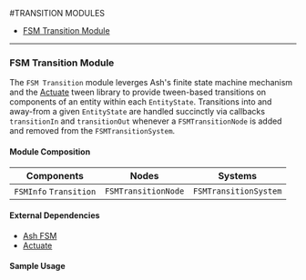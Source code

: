 #TRANSITION MODULES

* [FSM Transition Module]()

---
### **FSM Transition Module**

The `FSM Transition` module leverges Ash's finite state machine mechanism and the [Actuate](https://github.com/openfl/actuate#actuate) tween library to provide tween-based transitions on components of an entity within each `EntityState`. Transitions into and away-from a given `EntityState` are handled succinctly via callbacks `transitionIn` and `transitionOut` whenever a `FSMTransitionNode` is added and removed from the `FSMTransitionSystem`.

#### Module Composition

| Components  | Nodes  | Systems |
| :------------: |:---------------:| :-----:|
| `FSMInfo` `Transition`     | `FSMTransitionNode` | `FSMTransitionSystem` |

#### External Dependencies
* [Ash FSM](https://github.com/nadako/Ash-HaXe/tree/master/src/ash/fsm#finite-state-machine)
* [Actuate](https://github.com/openfl/actuate#actuate)

#### Sample Usage 
```javascript
```
